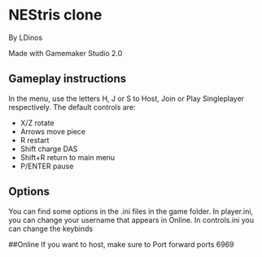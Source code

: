 # NEStris clone
By LDinos

Made with Gamemaker Studio 2.0

## Gameplay instructions
In the menu, use the letters H, J or S to Host, Join or Play Singleplayer respectively.
The default controls are:
- X/Z rotate
- Arrows move piece
- R restart
- Shift charge DAS
- Shift+R return to main menu
- P/ENTER pause

## Options
You can find some options in the .ini files in the game folder. In player.ini, you can change your username that appears in Online. In controls.ini you can change the keybinds

##Online
If you want to host, make sure to Port forward ports 6969
